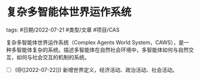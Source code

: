 # 复杂多智能体世界运作系统


tags: #日期/2022-07-21 #类型/文章 #项目/CAS 

复杂多智能体世界运作系统（Complex Agents World System，CAWS），是一种多智能体复杂的系统。描述多智能体在自然社会环境中，多智能体如何与自然交互，如何与社会交互的机制的系统。
- [ ]  (@[[2022-07-22]]) 新增世界定义，经济活动、政治活动、社会活动。


